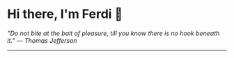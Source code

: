 <h1>Hi there, I'm Ferdi 👋</h1>

<p><em>
  "Do not bite at the bait of pleasure, till you know there is no hook beneath it." — Thomas Jefferson
</em></p>

---
